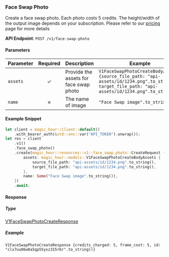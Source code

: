 
### Face Swap Photo <a name="create"></a>

Create a face swap photo. Each photo costs 5 credits. The height/width of the output image depends on your subscription. Please refer to our [pricing](/pricing) page for more details

**API Endpoint**: `POST /v1/face-swap-photo`

#### Parameters

| Parameter | Required | Description | Example |
|-----------|:--------:|-------------|--------|
| `assets` | ✓ | Provide the assets for face swap photo | `V1FaceSwapPhotoCreateBodyAssets {source_file_path: "api-assets/id/1234.png".to_string(), target_file_path: "api-assets/id/1234.png".to_string()}` |
| `name` | ✗ | The name of image | `"Face Swap image".to_string()` |

#### Example Snippet

```rust
let client = magic_hour::Client::default()
    .with_bearer_auth(&std::env::var("API_TOKEN").unwrap());
let res = client
    .v1()
    .face_swap_photo()
    .create(magic_hour::resources::v1::face_swap_photo::CreateRequest {
        assets: magic_hour::models::V1FaceSwapPhotoCreateBodyAssets {
            source_file_path: "api-assets/id/1234.png".to_string(),
            target_file_path: "api-assets/id/1234.png".to_string(),
        },
        name: Some("Face Swap image".to_string()),
    })
    .await;
```

#### Response

##### Type
[V1FaceSwapPhotoCreateResponse](/src/models/v1_face_swap_photo_create_response.rs)

##### Example
`V1FaceSwapPhotoCreateResponse {credits_charged: 5, frame_cost: 5, id: "clx7uu86w0a5qp55yxz315r6r".to_string()}`
